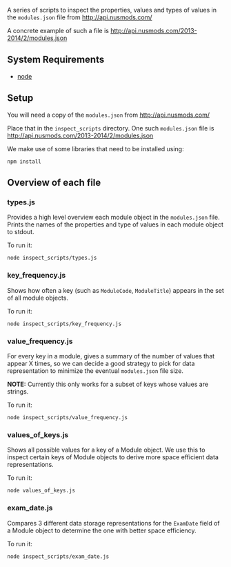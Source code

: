 A series of scripts to inspect the properties, values and types of values in
the `modules.json` file from http://api.nusmods.com/

A concrete example of such a file is
http://api.nusmods.com/2013-2014/2/modules.json

## System Requirements

- [node](http://nodejs.org/)

## Setup

You will need a copy of the `modules.json` from http://api.nusmods.com/

Place that in the `inspect_scripts` directory. One such `modules.json` file is
http://api.nusmods.com/2013-2014/2/modules.json

We make use of some libraries that need to be installed using:

    npm install

## Overview of each file

### types.js

Provides a high level overview each module object in the `modules.json` file.
Prints the names of the properties and type of values in each module object to
stdout.

To run it:

    node inspect_scripts/types.js

### key_frequency.js

Shows how often a key (such as `ModuleCode`, `ModuleTitle`) appears in the set
of all module objects.

To run it:

    node inspect_scripts/key_frequency.js

### value_frequency.js

For every key in a module, gives a summary of the number of values that appear
X times, so we can decide a good strategy to pick for data representation to
minimize the eventual `modules.json` file size.

**NOTE:** Currently this only works for a subset of keys whose values are
strings.

To run it:

    node inspect_scripts/value_frequency.js

### values_of_keys.js

Shows all possible values for a key of a Module object. We use this to inspect
certain keys of Module objects to derive more space efficient data
representations.

To run it:

    node values_of_keys.js

### exam_date.js

Compares 3 different data storage representations for the `ExamDate` field of a
Module object to determine the one with better space efficiency.

To run it:

    node inspect_scripts/exam_date.js
